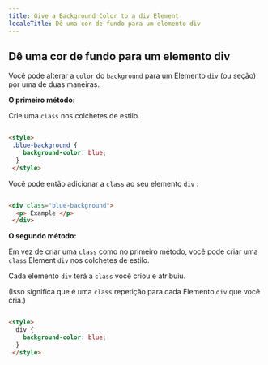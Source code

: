 ```yaml
---
title: Give a Background Color to a div Element
localeTitle: Dê uma cor de fundo para um elemento div
---
```

## Dê uma cor de fundo para um elemento div

Você pode alterar a `color` do `background` para um Elemento `div` (ou seção) por uma de duas maneiras.

**O primeiro método:**

Crie uma `class` nos colchetes de estilo.

```html

<style> 
 .blue-background { 
    background-color: blue; 
  } 
 </style> 
```

Você pode então adicionar a `class` ao seu elemento `div` :

```html

<div class="blue-background"> 
  <p> Example </p> 
 </div> 
```

**O segundo método:**

Em vez de criar uma `class` como no primeiro método, você pode criar uma `class` Element `div` nos colchetes de estilo.

Cada elemento `div` terá a `class` você criou e atribuiu.

(Isso significa que é uma `class` repetição para cada Elemento `div` que você cria.)

```html

<style> 
  div { 
    background-color: blue; 
  } 
 </style> 

```
